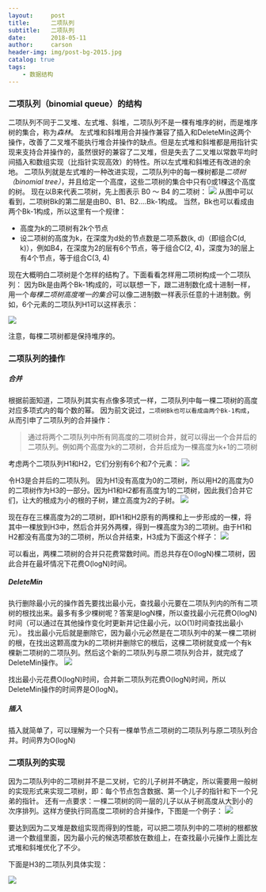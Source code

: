 ```yaml
---
layout:     post
title:      二项队列
subtitle:   二项队列
date:       2018-05-11
author:     carson
header-img: img/post-bg-2015.jpg
catalog: true
tags:
    - 数据结构
---
```


### 二项队列（binomial queue）的结构
二项队列不同于二叉堆、左式堆、斜堆，二项队列不是一棵有堆序的树，而是堆序树的集合，称为*森林*。
左式堆和斜堆用合并操作兼容了插入和DeleteMin这两个操作，改善了二叉堆不能执行堆合并操作的缺点。但是左式堆和斜堆都是用指针实现来支持合并操作的，虽然很好的兼容了二叉堆，但是失去了二叉堆以常数平均时间插入和数组实现（比指针实现高效）的特性。所以左式堆和斜堆还有改进的余地。
二项队列就是左式堆的一种改进实现，二项队列中的每一棵树都是*二项树（binomial tree）*，并且给定一个高度，这些二项树的集合中只有0或1棵这个高度的树。
现在以B来代表二项树，先上图表示 B0 ～ B4 的二项树：
![](https://github.com/qweasdzxcpkh/images/blob/master/DataStructureAndAlgorithm/binomialqueue0.png?raw=true)
从图中可以看到，二项树Bk的第二层是由B0、B1、B2….Bk-1构成。
当然，Bk也可以看成由两个Bk-1构成，所以这里有一个规律：
* 高度为k的二项树有2k个节点
* 设二项树的高度为k，在深度为d处的节点数是二项系数(k, d)（即组合C(d, k)），例如B4，在深度为2的层有6个节点，等于组合C(2, 4)，深度为3的层上有4个节点，等于组合C(3, 4)

现在大概明白二项树是个怎样的结构了。下面看看怎样用二项树构成一个二项队列：
因为Bk是由两个Bk-1构成的，可以联想一下，跟二进制数化成十进制一样，用一个*每棵二项树高度唯一的集合*可以像二进制数一样表示任意的十进制数。例如，6个元素的二项队列H1可以这样表示：

![](https://github.com/qweasdzxcpkh/images/blob/master/DataStructureAndAlgorithm/binomialqueue1.png?raw=true)

注意，每棵二项树都是保持堆序的。

### 二项队列的操作

##### 合并

根据前面知道，二项队列其实有点像多项式一样，二项队列中每一棵二项树的高度对应多项式内的每个数的幂。
因为前文说过，`二项树Bk也可以看成由两个Bk-1构成`，从而引申了二项队列的合并操作：
> 通过将两个二项队列中所有同高度的二项树合并，就可以得出一个合并后的二项队列。例如两个高度为k的二项树，合并后成为一棵高度为k+1的二项树

考虑两个二项队列H1和H2，它们分别有6个和7个元素：
![](https://github.com/qweasdzxcpkh/images/blob/master/DataStructureAndAlgorithm/binomialqueue2.png?raw=true)

令H3是合并后的二项队列。
因为H1没有高度为0的二项树，所以用H2的高度为0的二项树作为H3的一部分。因为H1和H2都有高度为1的二项树，因此我们合并它们，让大的根成为小的根的子树，建立高度为2的子树。
![](https://github.com/qweasdzxcpkh/images/blob/master/DataStructureAndAlgorithm/binomialqueue3.png?raw=true)

现在存在三棵高度为2的二项树，即H1和H2原有的两棵和上一步形成的一棵，将其中一棵放到H3中，然后合并另外两棵，得到一棵高度为3的二项树。由于H1和H2都没有高度为3的二项树，所以合并结束，H3成为下面这个样子：
![](https://github.com/qweasdzxcpkh/images/blob/master/DataStructureAndAlgorithm/binomialqueue4.png?raw=true)

可以看出，两棵二项树的合并只花费常数时间。而总共存在O(logN)棵二项树，因此合并在最坏情况下花费O(logN)时间。

##### DeleteMin

执行删除最小元的操作首先要找出最小元，查找最小元要在二项队列内的所有二项树的根找出来。最多有多少棵树呢？答案是logN棵，所以查找最小元花费O(logN)时间（可以通过在其他操作变化时更新并记住最小元，以O(1)时间查找出最小元）。
找出最小元后就是删除它，因为最小元必然是在二项队列中的某一棵二项树的根，在找出这颗高度为k的二项树并删除它的根后，这棵二项树就变成一个有k棵新二项树的二项队列。然后这个新的二项队列与原二项队列合并，就完成了DeleteMin操作。
![](https://github.com/qweasdzxcpkh/images/blob/master/DataStructureAndAlgorithm/binomialqueue5.png?raw=true)

找出最小元花费O(logN)时间，合并新二项队列花费O(logN)时间，所以DeleteMin操作的时间界是O(logN)。

##### 插入

插入就简单了，可以理解为一个只有一棵单节点二项树的二项队列与原二项队列合并。时间界为O(logN)

### 二项队列的实现

因为二项队列中的二项树并不是二叉树，它的儿子树并不确定，所以需要用一般树的实现形式来实现二项树，即：每个节点包含数据、第一个儿子的指针和下一个兄弟的指针。
还有一点要求：一棵二项树的同一层的儿子以从子树高度从大到小的次序排列。这样方便执行同高度二项树的合并操作，下图是一个例子：
![](https://github.com/qweasdzxcpkh/images/blob/master/DataStructureAndAlgorithm/binomialqueue6.png?raw=true)

要达到因为二叉堆是数组实现而得到的性能，可以把二项队列中的二项树的根都放进一个数组里面，因为最小元的候选项都放在数组上，在查找最小元操作上面比左式堆和斜堆优化了不少。

下面是H3的二项队列具体实现：

![](https://github.com/qweasdzxcpkh/images/blob/master/DataStructureAndAlgorithm/binomialqueue7.png?raw=true)

